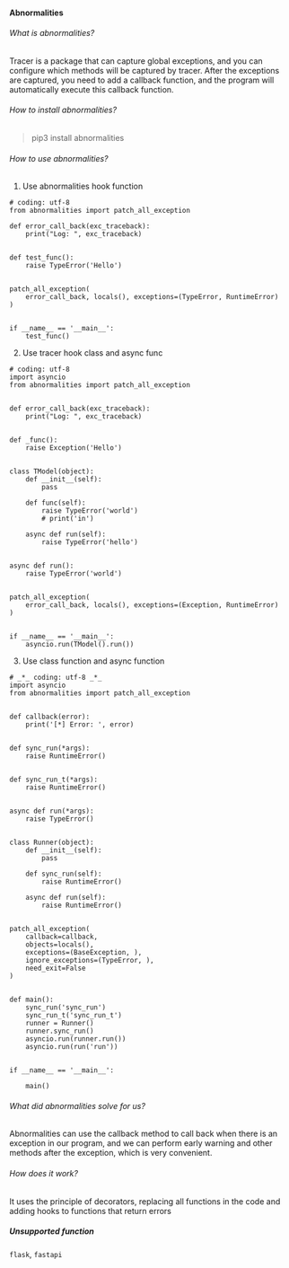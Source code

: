 <h4>Abnormalities</h4>

###### What is abnormalities? 
Tracer is a package that can capture global exceptions, and you can configure which methods will be captured by tracer. After the exceptions are captured, you need to add a callback function, and the program will automatically execute this callback function. 


###### How to install abnormalities?
> pip3 install abnormalities


###### How to use abnormalities? 
1. Use abnormalities hook function 
```python3
# coding: utf-8
from abnormalities import patch_all_exception

def error_call_back(exc_traceback):
    print("Log: ", exc_traceback)


def test_func():
    raise TypeError('Hello')


patch_all_exception(
    error_call_back, locals(), exceptions=(TypeError, RuntimeError)
)


if __name__ == '__main__':
    test_func()
```
2. Use tracer hook class and async func
```python3
# coding: utf-8
import asyncio
from abnormalities import patch_all_exception


def error_call_back(exc_traceback):
    print("Log: ", exc_traceback)


def _func():
    raise Exception('Hello')


class TModel(object):
    def __init__(self):
        pass

    def func(self):
        raise TypeError('world')
        # print('in')

    async def run(self):
        raise TypeError('hello')


async def run():
    raise TypeError('world')


patch_all_exception(
    error_call_back, locals(), exceptions=(Exception, RuntimeError)
)


if __name__ == '__main__':
    asyncio.run(TModel().run())
```
3. Use class function and async function
```python3
# _*_ coding: utf-8 _*_
import asyncio
from abnormalities import patch_all_exception


def callback(error):
    print('[*] Error: ', error)


def sync_run(*args):
    raise RuntimeError()


def sync_run_t(*args):
    raise RuntimeError()


async def run(*args):
    raise TypeError()


class Runner(object):
    def __init__(self):
        pass

    def sync_run(self):
        raise RuntimeError()

    async def run(self):
        raise RuntimeError()


patch_all_exception(
    callback=callback,
    objects=locals(),
    exceptions=(BaseException, ),
    ignore_exceptions=(TypeError, ),
    need_exit=False
)


def main():
    sync_run('sync_run')
    sync_run_t('sync_run_t')
    runner = Runner()
    runner.sync_run()
    asyncio.run(runner.run())
    asyncio.run(run('run'))


if __name__ == '__main__':

    main()
```

###### What did abnormalities solve for us? 
Abnormalities can use the callback method to call back when there is an exception in our program, and we can perform early warning and other methods after the exception, which is very convenient. 


###### How does it work? 
It uses the principle of decorators, replacing all functions in the code and adding hooks to functions that return errors


##### Unsupported function
`flask`, `fastapi`

